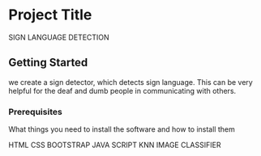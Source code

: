 # Project Title

SIGN LANGUAGE DETECTION

## Getting Started

we create a sign detector, which detects sign language. This can be very helpful for the deaf and dumb people in communicating with others.

### Prerequisites

What things you need to install the software and how to install them

HTML
CSS
BOOTSTRAP
JAVA SCRIPT
KNN IMAGE CLASSIFIER



 
